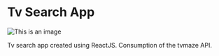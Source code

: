 # Tv Search App

![This is an image](https://i.imgur.com/rLvzBjC.jpeg)

Tv search app created using ReactJS. Consumption of the tvmaze API.
